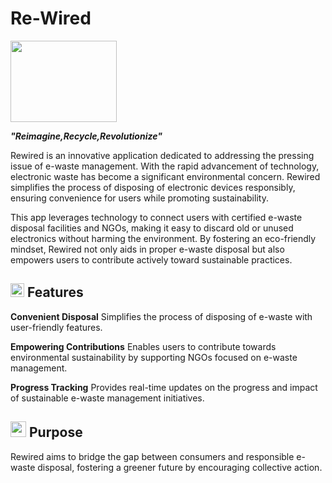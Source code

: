 # Re-Wired 
<img src="https://github.com/user-attachments/assets/49006b11-3d78-4534-bfbe-499848c32e13" width="170" height="130">
<p><em><b>"Reimagine,Recycle,Revolutionize"</b></em></p>
Rewired is an innovative application dedicated to addressing the pressing issue of e-waste management. With the rapid advancement of technology, electronic waste has become a significant environmental concern. Rewired simplifies the process of disposing of electronic devices responsibly, ensuring convenience for users while promoting sustainability.

This app leverages technology to connect users with certified e-waste disposal facilities and NGOs, making it easy to discard old or unused electronics without harming the environment. By fostering an eco-friendly mindset, Rewired not only aids in proper e-waste disposal but also empowers users to contribute actively toward sustainable practices.

## <img src="https://user-images.githubusercontent.com/96647027/228636583-afd807e3-d179-4277-add6-1d755c8faa32.png" width="22" height="22"> Features

<b>Convenient Disposal</b> Simplifies the process of disposing of e-waste with user-friendly features.

<b>Empowering Contributions</b> Enables users to contribute towards environmental sustainability by supporting NGOs focused on e-waste management.

<b>Progress Tracking</b> Provides real-time updates on the progress and impact of sustainable e-waste management initiatives.

## <img src="https://user-images.githubusercontent.com/96647027/228635384-9bb0bf2c-c766-496a-819c-bcdb4ffecd11.png" width="25" height="25"> Purpose
Rewired aims to bridge the gap between consumers and responsible e-waste disposal, fostering a greener future by encouraging collective action.
